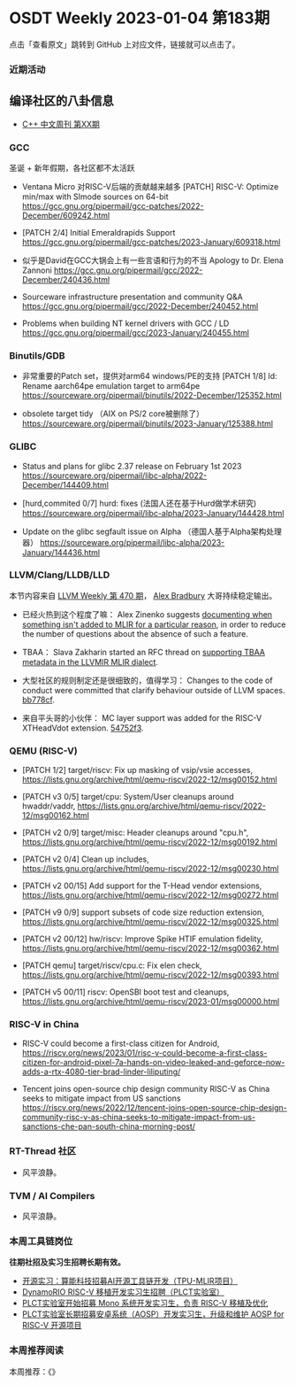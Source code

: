 # OSDT Weekly 2023-01-04 第183期

点击「查看原文」跳转到 GitHub 上对应文件，链接就可以点击了。

### 近期活动

## 编译社区的八卦信息

- [C++ 中文周刊 第XX期]()

### GCC

圣诞 + 新年假期，各社区都不太活跃

- Ventana Micro 对RISC-V后端的贡献越来越多
  [PATCH] RISC-V: Optimize min/max with SImode sources on 64-bit
  https://gcc.gnu.org/pipermail/gcc-patches/2022-December/609242.html

- [PATCH 2/4] Initial Emeraldrapids Support
  https://gcc.gnu.org/pipermail/gcc-patches/2023-January/609318.html

- 似乎是David在GCC大锅会上有一些言语和行为的不当
  Apology to Dr. Elena Zannoni
  https://gcc.gnu.org/pipermail/gcc/2022-December/240436.html

- Sourceware infrastructure presentation and community Q&A
  https://gcc.gnu.org/pipermail/gcc/2022-December/240452.html

- Problems when building NT kernel drivers with GCC / LD
  https://gcc.gnu.org/pipermail/gcc/2023-January/240455.html

### Binutils/GDB

- 非常重要的Patch set，提供对arm64 windows/PE的支持
  [PATCH 1/8] ld: Rename aarch64pe emulation target to arm64pe
  https://sourceware.org/pipermail/binutils/2022-December/125352.html

- obsolete target tidy （AIX on PS/2 core被删除了）
  https://sourceware.org/pipermail/binutils/2023-January/125388.html

### GLIBC

- Status and plans for glibc 2.37 release on February 1st 2023
  https://sourceware.org/pipermail/libc-alpha/2022-December/144409.html

- [hurd,commited 0/7] hurd: fixes (法国人还在基于Hurd做学术研究)
   https://sourceware.org/pipermail/libc-alpha/2023-January/144428.html

- Update on the glibc segfault issue on Alpha （德国人基于Alpha架构处理器）
  https://sourceware.org/pipermail/libc-alpha/2023-January/144436.html

### LLVM/Clang/LLDB/LLD

本节内容来自 [LLVM Weekly 第 470 期](http://llvmweekly.org/issue/470)，
[Alex Bradbury](https://www.linkedin.com/in/alex-bradbury/) 大哥持续稳定输出。

* 已经火热到这个程度了嘛： Alex Zinenko suggests [documenting when something isn't added to MLIR for a particular reason](https://discourse.llvm.org/t/rfc-documenting-when-something-is-not-added-for-a-reason/67422), in order to reduce the number of questions about the absence of such a feature.

* TBAA： Slava Zakharin started an RFC thread on [supporting TBAA metadata in the LLVMIR MLIR dialect](https://discourse.llvm.org/t/rfc-support-tbaa-metadata-in-llvmir-dialect/67436).

* 大型社区的规则制定还是很细致的，值得学习： Changes to the code of conduct were committed that clarify behaviour outside of LLVM spaces. [bb778cf](https://reviews.llvm.org/rGbb778cf36da6).

* 来自平头哥的小伙伴： MC layer support was added for the RISC-V XTHeadVdot extension.
  [54752f3](https://reviews.llvm.org/rG54752f3ff6d5).

### QEMU (RISC-V)

- [PATCH 1/2] target/riscv: Fix up masking of vsip/vsie accesses,
  https://lists.gnu.org/archive/html/qemu-riscv/2022-12/msg00152.html

- [PATCH v3 0/5] target/cpu: System/User cleanups around hwaddr/vaddr,
  https://lists.gnu.org/archive/html/qemu-riscv/2022-12/msg00162.html

- [PATCH v2 0/9] target/misc: Header cleanups around "cpu.h",
  https://lists.gnu.org/archive/html/qemu-riscv/2022-12/msg00192.html

- [PATCH v2 0/4] Clean up includes,
  https://lists.gnu.org/archive/html/qemu-riscv/2022-12/msg00230.html

- [PATCH v2 00/15] Add support for the T-Head vendor extensions,
  https://lists.gnu.org/archive/html/qemu-riscv/2022-12/msg00272.html

- [PATCH v9 0/9] support subsets of code size reduction extension,
  https://lists.gnu.org/archive/html/qemu-riscv/2022-12/msg00325.html

- [PATCH v2 00/12] hw/riscv: Improve Spike HTIF emulation fidelity,
  https://lists.gnu.org/archive/html/qemu-riscv/2022-12/msg00362.html

- [PATCH qemu] target/riscv/cpu.c: Fix elen check,
  https://lists.gnu.org/archive/html/qemu-riscv/2022-12/msg00393.html

- [PATCH v5 00/11] riscv: OpenSBI boot test and cleanups,
  https://lists.gnu.org/archive/html/qemu-riscv/2023-01/msg00000.html

### RISC-V in China

- RISC-V could become a first-class citizen for Android,
  https://riscv.org/news/2023/01/risc-v-could-become-a-first-class-citizen-for-android-pixel-7a-hands-on-video-leaked-and-geforce-now-adds-a-rtx-4080-tier-brad-linder-liliputing/

- Tencent joins open-source chip design community RISC-V as China seeks to mitigate impact from US sanctions
  https://riscv.org/news/2022/12/tencent-joins-open-source-chip-design-community-risc-v-as-china-seeks-to-mitigate-impact-from-us-sanctions-che-pan-south-china-morning-post/

### RT-Thread 社区

- 风平浪静。

### TVM / AI Compilers

- 风平浪静。

### 本周工具链岗位

**往期社招及实习生招聘长期有效。**

- [开源实习：算能科技招募AI开源工具链开发（TPU-MLIR项目）](https://mp.weixin.qq.com/s/IBJh0ip4k11PzIMZecsWSw)
- [DynamoRIO RISC-V 移植开发实习生招聘（PLCT实验室）](https://mp.weixin.qq.com/s/J_5TjT6DOqeOXJXQI5VQxw)
- [PLCT实验室开始招募 Mono 系统开发实习生，负责 RISC-V 移植及优化](https://mp.weixin.qq.com/s/whEW7Hay1jIP1tBzIPay1A)
- [PLCT实验室长期招募安卓系统（AOSP）开发实习生，升级和维护 AOSP for RISC-V 开源项目](https://mp.weixin.qq.com/s/dJP2cEB1nex2inR5c-cJog)


### 本周推荐阅读

本周推荐：《》
